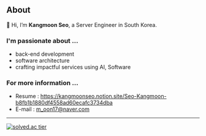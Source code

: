## About
👋 Hi, I’m **Kangmoon Seo**, a Server Engineer in South Korea. <br/>

### I'm passionate about ...
- back-end development
- software architecture
- crafting impactful services using AI, Software

### For more information ...
- Resume : https://kangmoonseo.notion.site/Seo-Kangmoon-b8fb1b1880df4558ad60ecafc3734dba
- E-mail : m_oon17@naver.com


--- 
[![solved.ac tier](http://mazassumnida.wtf/api/mini/generate_badge?boj=70002467)](https://solved.ac/70002467)



